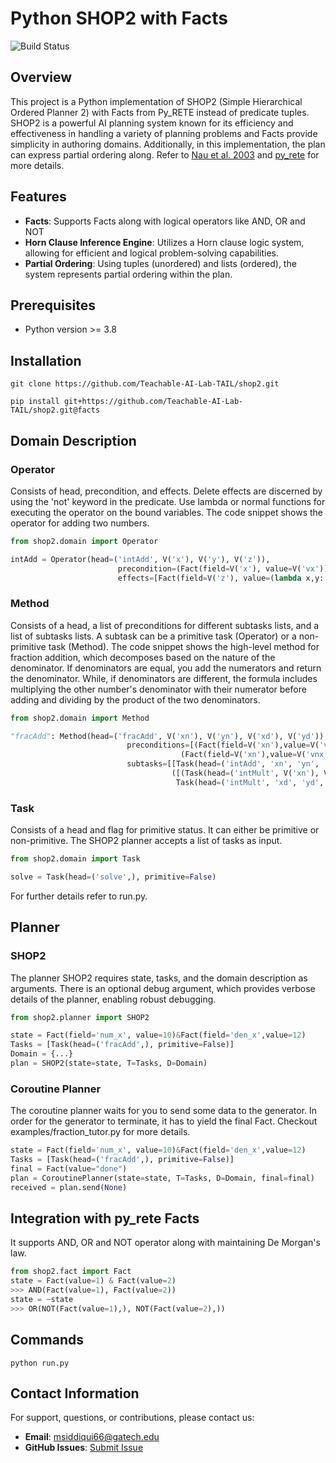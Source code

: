 # Python SHOP2 with Facts

![Build Status](https://github.com/Teachable-AI-Lab-TAIL/shop2/workflows/Build/badge.svg)

## Overview

This project is a Python implementation of SHOP2 (Simple Hierarchical Ordered Planner 2) with Facts from Py_RETE instead of predicate tuples.
SHOP2 is a powerful AI planning system known for its efficiency and effectiveness in handling a variety of planning problems and Facts provide simplicity in authoring domains. Additionally, in this implementation, the plan can express partial ordering along. Refer to [Nau et al. 2003](https://www.cs.umd.edu/~nau/papers/nau2003shop2.pdf) and [py_rete](https://github.com/cmaclell/py_rete/tree/master)
for more details.

## Features
- **Facts**: Supports Facts along with logical operators like AND, OR and NOT
- **Horn Clause Inference Engine**: Utilizes a Horn clause logic system, allowing for efficient and logical problem-solving capabilities.
- **Partial Ordering**: Using tuples (unordered) and lists (ordered), the system represents partial ordering within the plan.

## Prerequisites

- Python version >= 3.8

## Installation 
```
git clone https://github.com/Teachable-AI-Lab-TAIL/shop2.git

pip install git+https://github.com/Teachable-AI-Lab-TAIL/shop2.git@facts
```

## Domain Description
### Operator
Consists of head, precondition, and effects. Delete effects are discerned by using the 'not' keyword in the predicate. Use lambda or normal functions for executing the operator on the bound variables. The code snippet shows the operator for adding two numbers.
```python
from shop2.domain import Operator

intAdd = Operator(head=('intAdd', V('x'), V('y'), V('z')),
                        precondition=(Fact(field=V('x'), value=V('vx'))&Fact(field=V('y'), value=V('vy'))),
                        effects=[Fact(field=V('z'), value=(lambda x,y: x+y, V('vx'), V('vy')))]),
```

### Method
Consists of a head, a list of preconditions for different subtasks lists, and a list of subtasks lists. A subtask can be a primitive task (Operator) or a non-primitive task (Method). The code snippet shows the high-level method for fraction addition, which decomposes based on the nature of the denominator. If denominators are equal, you add the numerators and return the denominator. While, if denominators are different, the formula includes multiplying the other number's denominator with their numerator before adding and dividing by the product of the two denominators.

```python
from shop2.domain import Method

"fracAdd": Method(head=('fracAdd', V('xn'), V('yn'), V('xd'), V('yd')),
                          preconditions=[(Fact(field=V('xn'),value=V('vnx'))&Fact(field=V('yn'),value=V('vny'))&Fact(field=V('xd'),value=V('vd'))&Fact(field=V('yd',value=V('vd'))),
                                      (Fact(field=V('xn'),value=V('vnx'))&Fact(field=V('yn'),value=V('vny'))&Fact(field=V('xd'),value=V('vxd'))&Fact(field=V('yd',value=V('vyd')))],
                          subtasks=[[Task(head=('intAdd', 'xn', 'yn', 'nom'), primitive=True), Task(head=('assign', 'xd', 'denom'), primitive=True)],
                                    ([(Task(head=('intMult', V('xn'), V('yd'), 'nom1'), primitive=True), Task(head=('intMult', V('yn'), V('xd'), 'nom2'), primitive=True)), Task(head=('intAdd', 'nom1', 'nom2', 'nom'), primitive=True)],
                                     Task(head=('intMult', 'xd', 'yd', 'denom'), primitive=True))]),
```

### Task
Consists of a head and flag for primitive status. It can either be primitive or non-primitive. The SHOP2 planner accepts a list of tasks as input.
```python
from shop2.domain import Task

solve = Task(head=('solve',), primitive=False)
```

For further details refer to run.py.

## Planner

### SHOP2
The planner SHOP2 requires state, tasks, and the domain description as arguments. There is an optional debug argument, which provides verbose details of the planner, enabling robust debugging.

```python
from shop2.planner import SHOP2

state = Fact(field='num_x', value=10)&Fact(field='den_x',value=12)
Tasks = [Task(head=('fracAdd',), primitive=False)]
Domain = {...}
plan = SHOP2(state=state, T=Tasks, D=Domain)
```
### Coroutine Planner
The coroutine planner waits for you to send some data to the generator. In order for the generator to terminate, it has to yield the final Fact. Checkout examples/fraction_tutor.py for more details.
```python
state = Fact(field='num_x', value=10)&Fact(field='den_x',value=12)
Tasks = [Task(head=('fracAdd',), primitive=False)]
final = Fact(value="done")
plan = CoroutinePlanner(state=state, T=Tasks, D=Domain, final=final)
received = plan.send(None)
```
## Integration with py_rete Facts
It supports AND, OR and NOT operator along with maintaining De Morgan's law.


```python
from shop2.fact import Fact
state = Fact(value=1) & Fact(value=2)
>>> AND(Fact(value=1), Fact(value=2))
state = ~state
>>> OR(NOT(Fact(value=1),), NOT(Fact(value=2),))
```
## Commands
```
python run.py
```

## Contact Information

For support, questions, or contributions, please contact us:

- **Email**: [msiddiqui66@gatech.edu](mailto:msiddiqui66@gatech.edu)
- **GitHub Issues**: [Submit Issue](https://github.com/Teachable-AI-Lab-TAIL/shop2/issues)
